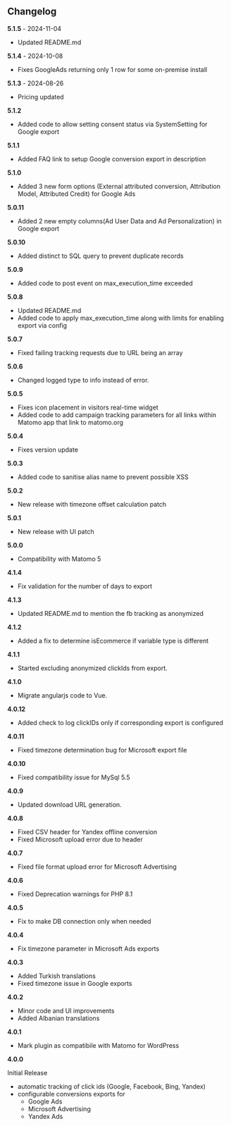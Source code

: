 ## Changelog

__5.1.5__ - 2024-11-04
* Updated README.md

__5.1.4__ - 2024-10-08
* Fixes GoogleAds returning only 1 row for some on-premise install

__5.1.3__ - 2024-08-26
* Pricing updated

__5.1.2__
* Added code to allow setting consent status via SystemSetting for Google export

__5.1.1__
* Added FAQ link to setup Google conversion export in description

__5.1.0__
* Added 3 new form options (External attributed conversion, Attribution Model, Attributed Credit) for Google Ads

__5.0.11__
* Added 2 new empty columns(Ad User Data and Ad Personalization) in Google export

__5.0.10__
* Added distinct to SQL query to prevent duplicate records

__5.0.9__
* Added code to post event on max_execution_time exceeded

__5.0.8__
* Updated README.md
* Added code to apply max_execution_time along with limits for enabling export via config

__5.0.7__
* Fixed failing tracking requests due to URL being an array

__5.0.6__
* Changed logged type to info instead of error.

__5.0.5__
* Fixes icon placement in visitors real-time widget
* Added code to add campaign tracking parameters for all links within Matomo app that link to matomo.org

__5.0.4__
* Fixes version update

__5.0.3__
* Added code to sanitise alias name to prevent possible XSS

__5.0.2__
* New release with timezone offset calculation patch

__5.0.1__
* New release with UI patch

__5.0.0__
* Compatibility with Matomo 5

__4.1.4__
* Fix validation for the number of days to export

__4.1.3__
* Updated README.md to mention the fb tracking as anonymized

__4.1.2__
* Added a fix to determine isEcommerce if variable type is different

__4.1.1__
* Started excluding anonymized clickIds from export.

__4.1.0__
* Migrate angularjs code to Vue.

__4.0.12__
* Added check to log clickIDs only if corresponding export is configured

__4.0.11__
* Fixed timezone determination bug for Microsoft export file

__4.0.10__
* Fixed compatibility issue for MySql 5.5

__4.0.9__
* Updated download URL generation. 

__4.0.8__
* Fixed CSV header for Yandex offline conversion 
* Fixed Microsoft upload error due to header

__4.0.7__
* Fixed file format upload error for Microsoft Advertising

__4.0.6__
* Fixed Deprecation warnings for PHP 8.1

__4.0.5__
* Fix to make DB connection only when needed

__4.0.4__

* Fix timezone parameter in Microsoft Ads exports

__4.0.3__

* Added Turkish translations
* Fixed timezone issue in Google exports

__4.0.2__

* Minor code and UI improvements
* Added Albanian translations

__4.0.1__

* Mark plugin as compatibile with Matomo for WordPress

__4.0.0__

Initial Release
* automatic tracking of click ids (Google, Facebook, Bing, Yandex)
* configurable conversions exports for
  * Google Ads
  * Microsoft Advertising
  * Yandex Ads
